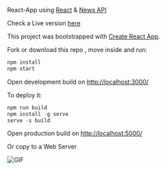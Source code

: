 React-App using [React](https://facebook.github.io/react/) & [News API](https://newsapi.org/)

Check a Live version [here](http://news-app.surge.sh/)

This project was bootstrapped with [Create React App](https://github.com/facebookincubator/create-react-app).

Fork or download this repo , move inside and run:

```javascript
npm install
npm start
```
Open development build on [http://localhost:3000/](http://localhost:3000/)

To deploy it:

```javascript
npm run build
npm install -g serve
serve -s build
```
Open production build on [http://localhost:5000/](http://localhost:5000/)

Or copy to a Web Server

![GIF](http://i.imgur.com/yWHwHz3.gif)
